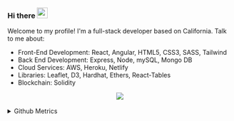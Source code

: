 ### Hi there <img src="https://raw.githubusercontent.com/MartinHeinz/MartinHeinz/master/wave.gif" height="24px" width="24px">

Welcome to my profile! I'm a full-stack developer based on California. Talk to me about: 
* Front-End Development: React, Angular, HTML5, CSS3, SASS, Tailwind
* Back End Development: Express, Node, mySQL, Mongo DB
* Cloud Services: AWS, Heroku, Netlify
* Libraries: Leaflet, D3, Hardhat, Ethers, React-Tables 
* Blockchain: Solidity

<p align="center">
  <a href="https://skillicons.dev">
    <img src="https://skillicons.dev/icons?i=react,angular,html,css,sass,tailwind,py,js,ts,nodejs,mysql,firebase,mongodb,git&perline=7"/>
  </a>
</p>
                                                                                                                                           
<details>
<summary>Github Metrics</summary>

<p align="center">
    <img src="/github-metrics.svg" />
</p>
</details>
